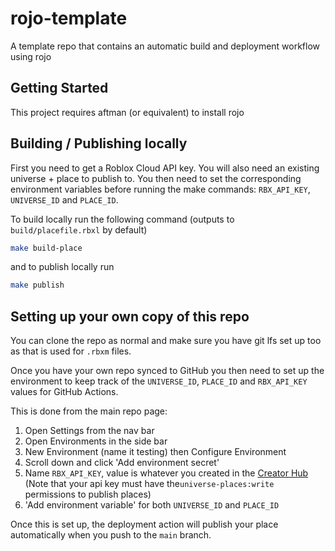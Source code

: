 # rojo-template

A template repo that contains an automatic build and deployment workflow using rojo

## Getting Started

This project requires aftman (or equivalent) to install rojo

## Building / Publishing locally

First you need to get a Roblox Cloud API key. You will also need an existing universe + place to publish to.
You then need to set the corresponding environment variables before running the make commands: `RBX_API_KEY`, `UNIVERSE_ID` and `PLACE_ID`.

To build locally run the following command (outputs to `build/placefile.rbxl` by default)

```bash
make build-place
```

and to publish locally run

```bash
make publish
```

## Setting up your own copy of this repo

You can clone the repo as normal and make sure you have git lfs set up too as that is used for `.rbxm` files.

Once you have your own repo synced to GitHub you then need to set up the environment to keep track of the `UNIVERSE_ID`, `PLACE_ID` and `RBX_API_KEY` values for GitHub Actions.

This is done from the main repo page:

1. Open Settings from the nav bar
2. Open Environments in the side bar
3. New Environment (name it testing) then Configure Environment
4. Scroll down and click 'Add environment secret'
5. Name `RBX_API_KEY`, value is whatever you created in the [Creator Hub](https://create.roblox.com/dashboard/credentials?activeTab=ApiKeysTab) (Note that your api key must have the`universe-places:write` permissions to publish places)
6. 'Add environment variable' for both `UNIVERSE_ID` and `PLACE_ID`

Once this is set up, the deployment action will publish your place automatically when you push to the `main` branch.
